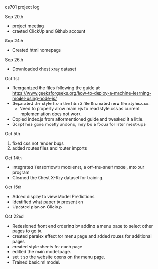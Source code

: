 cs701 project log

Sep 20th
- project meeting
- craeted ClickUp and Github account

Sep 24th
- Created html homepage

Sep 26th
- Downloaded chest xray dataset

Oct 1st
- Reorganized the files following the guide at: https://www.geeksforgeeks.org/how-to-deploy-a-machine-learning-model-using-node-js/
- Separated the style from the html5 file & created new file styles.css.
    - Need to properly allow main.ejs to read style.css as current implementation does not work.
- Copied index.js from afformentioned guide and tweaked it a little.
- Script has gone mostly undone, may be a focus for later meet-ups

Oct 5th
1. fixed css not render bugs
2. added routes files and router imports

Oct 14th
- Integrated Tensorflow's mobilenet, a off-the-shelf model, into our program
- Cleaned the Chest X-Ray dataset for training.

Oct 15th
- Added display to view Model Predictions
- Identified what paper to present on
- Updated plan on Clickup

Oct 22nd
- Redesigned front end ordering by adding a menu page to select other pages to go to.
- created paralex effect for menu page and added routes for additional pages
- created style sheets for each page.
- editted the main model page.
- set it so the website opens on the menu page.
- Trained basic ml model.